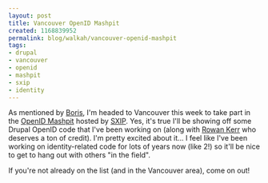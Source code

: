 ```yaml
--- 
layout: post
title: Vancouver OpenID Mashpit
created: 1168839952
permalink: blog/walkah/vancouver-openid-mashpit
tags: 
- drupal
- vancouver
- openid
- mashpit
- sxip
- identity
---
```

<p>As mentioned by <a href="http://www.bmannconsulting.com/blog/bmann/openid-mashpit-in-vancouver">Boris</a>, I'm headed to Vancouver this week to take part in the <a href="http://mashpit.pbwiki.com/MashPitOpenidVancouver">OpenID Mashpit</a> hosted by <a href="http://www.sxip.com/">SXIP</a>. Yes, it's true I'll be showing off some Drupal OpenID code that I've been working on (along with <a href="http://drupal.org/user/20129">Rowan Kerr</a> who deserves a ton of credit). I'm pretty excited about it... I feel like I've been working on identity-related code for lots of years now (like 2!) so it'll be nice to get to hang out with others "in the field".</p>
<p>If you're not already on the list (and in the Vancouver area), come on out!</a>
